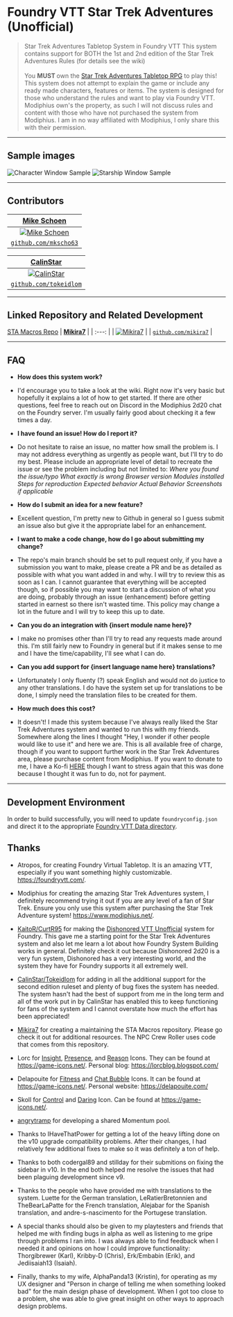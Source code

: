 # Foundry VTT Star Trek Adventures (Unofficial)

> Star Trek Adventures Tabletop System in Foundry VTT
> This system contains support for BOTH the 1st and 2nd edition of the Star Trek Adventures Rules (for details see the wiki)
</br></br>
You <b> MUST </b> own the <a href="https://www.modiphius.net/collections/star-trek-adventures/products/star-trek-adventures-core-rulebook-pdf">Star Trek Adventures Tabletop RPG</a> to play this! This system does not attempt to explain the game or include any ready made characters, features or items. The system is designed for those who understand the rules and want to play via Foundry VTT. Modiphius own's the property, as such I will not discuss rules and content with those who have not purchased the system from Modiphius. I am in no way affiliated with Modiphius, I only share this with their permission.

---
## Sample images

![Character Window Sample](https://i.imgur.com/KgCfcf8.png)
![Starship Window Sample](https://i.imgur.com/O1b1xB8.png)

---

## Contributors

| <a href="https://www.mikeschoen.net" target="_blank">**Mike Schoen**</a> |
| :---: |
| [![Mike Schoen](https://avatars1.githubusercontent.com/u/9925376?s=50)](https://www.mikeschoen.net)    |
| <a href="https://github.com/mkscho63" target="_blank">`github.com/mkscho63`</a> |

| <a href="https://github.com/tokeidlom" target="_blank">**CalinStar**</a> |
| :---: |
| [![CalinStar](https://avatars1.githubusercontent.com/u/64332855?s=50)](https://github.com/tokeidlom)    |
| <a href="https://github.com/tokeidlom " target="_blank">`github.com/tokeidlom`</a> |

---

## Linked Repository and Related Development

[STA Macros Repo](https://github.com/mikira7/sta-macros)
| <a href="https://github.com/mikira7" target="_blank">**Mikira7**</a> |
| :---: |
| [![Mikira7](https://avatars.githubusercontent.com/u/174082401?s=50)](https://github.com/mikira7)    |
| <a href="https://github.com/mikira7 " target="_blank">`github.com/mikira7`</a> |

---

## FAQ

- **How does this system work?**
- I'd encourage you to take a look at the wiki. Right now it's very basic but hopefully it explains a lot of how to get started. If there are other questions, feel free to reach out on Discord in the Modiphius 2d20 chat on the Foundry server. I'm usually fairly good about checking it a few times a day.

- **I have found an issue! How do I report it?**
- Do not hesitate to raise an issue, no matter how small the problem is. I may not address everything as urgently as people want, but I'll try to do my best. Please include an appropriate level of detail to recreate the issue or see the problem including but not limited to:
*Where you found the issue/typo*
*What exactly is wrong*
*Browser version*
*Modules installed*
*Steps for reproduction*
*Expected behavior*
*Actual Behavior*
*Screenshots if applicable*

- **How do I submit an idea for a new feature?**
- Excellent question, I'm pretty new to Github in general so I guess submit an issue also but give it the appropriate label for an enhancement.

- **I want to make a code change, how do I go about submitting my change?**
- The repo's main branch should be set to pull request only, if you have a submission you want to make, please create a PR and be as detailed as possible with what you want added in and why. I will try to review this as soon as I can. I cannot guarantee that everything will be accepted though, so if possible you may want to start a discussion of what you are doing, probably through an issue (enhancement) before getting started in earnest so there isn't wasted time. This policy may change a lot in the future and I will try to keep this up to date.

- **Can you do an integration with {insert module name here}?**
- I make no promises other than I'll try to read any requests made around this. I'm still fairly new to Foundry in general but if it makes sense to me and I have the time/capability, I'll see what I can do.

- **Can you add support for {insert language name here} translations?**
- Unfortunately I only fluenty (?) speak English and would not do justice to any other translations. I do have the system set up for translations to be done, I simply need the translation files to be created for them.

- **How much does this cost?**
- It doesn't! I made this system because I've always really liked the Star Trek Adventures system and wanted to run this with my friends. Somewhere along the lines I thought "Hey, I wonder if other people would like to use it" and here we are. This is all available free of charge, though if you want to support further work in the Star Trek Adventures area, please purchase content from Modiphius. If you want to donate to me, I have a Ko-fi <a href="https://ko-fi.com/mkscho63" target="_blank">HERE</a> though I want to stress again that this was done because I thought it was fun to do, not for payment.

---

## Development Environment
In order to build successfully, you will need to update `foundryconfig.json` and direct it to the appropriate [Foundry VTT Data directory](https://foundryvtt.com/article/configuration). 

## Thanks
- Atropos, for creating Foundry Virtual Tabletop. It is an amazing VTT, especially if you want something highly customizable. <a href="https://foundryvtt.com/" target="_blank">https://foundryvtt.com/</a>.
- Modiphius for creating the amazing Star Trek Adventures system, I definitely recommend trying it out if you are any level of a fan of Star Trek. Ensure you only use this system after purchasing the Star Trek Adventure system! <a href="https://www.modiphius.net/collections/star-trek-adventures">https://www.modiphius.net/</a>.
- <a href="https://github.com/CurtR95" target="_blank">KaitoR/CurtR95</a> for making the <a href="https://github.com/CurtR95/FVTT-Dishonored" target="_blank">Dishonored VTT Unofficial</a> system for Foundry. This gave me a starting point for the Star Trek Adventures system and also let me learn a lot about how Foundry System Building works in general. Definitely check it out because Dishonored 2d20 is a very fun system, Dishonored has a very interesting world, and the system they have for Foundry supports it all extremely well.
- <a href="https://github.com/tokeidlom" target="_blank">CalinStar/Tokeidlom</a> for adding in all the additional support for the second edition ruleset and plenty of bug fixes the system has needed. The system hasn't had the best of support from me in the long term and all of the work put in by CalinStar has enabled this to keep functioning for fans of the system and I cannot overstate how much the effort has been appreciated!
- <a href="https://github.com/mikira7" target="_blank">Mikira7</a> for creating a maintaining the STA Macros repository. Please go check it out for additional resources. The NPC Crew Roller uses code that comes from this repository.
- Lorc for <a href="https://game-icons.net/1x1/lorc/magnifying-glass.html" target="_blank">Insight</a>, <a href="https://game-icons.net/1x1/lorc/icicles-aura.html" target="_blank">Presence</a>, and <a href="https://game-icons.net/1x1/lorc/open-book.html" target="_blank">Reason</a> Icons. They can be found at <a href="https://game-icons.net/" target="_blank">https://game-icons.net/</a>. Personal blog: <a href="https://lorcblog.blogspot.com/" target="_blank">https://lorcblog.blogspot.com/</a>
- Delapouite for <a href="https://game-icons.net/1x1/delapouite/weight-lifting-up.html" target="_blank">Fitness</a> and <a href="https://game-icons.net/1x1/delapouite/chat-bubble.html" target="_blank">Chat Bubble</a> Icons. It can be found at <a href="https://game-icons.net/" target="_blank">https://game-icons.net/</a>. Personal website: <a href="https://delapouite.com/" target="_blank">https://delapouite.com/</a>
- Skoll for <a href="https://game-icons.net/1x1/skoll/fist.html" target="_blank">Control</a> and <a href="https://game-icons.net/1x1/skoll/achievement.html" target="_blank">Daring</a> Icon. Can be found at <a href="https://game-icons.net/" target="_blank">https://game-icons.net/</a>.
- <a href="https://github.com/angrytramp" target="_blank">angrytramp</a> for developing a shared Momentum pool.

- Thanks to IHaveThatPower for getting a lot of the heavy lifting done on the v10 upgrade compatibility problems. After their changes, I had relatively few additional fixes to make so it was definitely a ton of help.

- Thanks to both codergal89 and stillday for their submitions on fixing the sidebar in v10. In the end both helped me resolve the issues that had been plaguing development since v9.

- Thanks to the people who have provided me with translations to the system. Luette for the German translation, LeRatierBretonnien and TheBearLaPatte for the French translation, Alejabar for the Spanish translation, and andre-s-nascimento for the Portugese translation.

- A special thanks should also be given to my playtesters and friends that helped me with finding bugs in alpha as well as listening to me gripe through problems I ran into. I was always able to find feedback when I needed it and opinions on how I could improve functionality: Thorgibrewer (Karl), Kribby-D (Chris), Erk/Embabin (Erik), and Jediisaiah13 (Isaiah).

- Finally, thanks to my wife, AlphaPanda13 (Kristin), for operating as my UX designer and "Person in charge of telling me when something looked bad" for the main design phase of development. When I got too close to a problem, she was able to give great insight on other ways to approach design problems.
